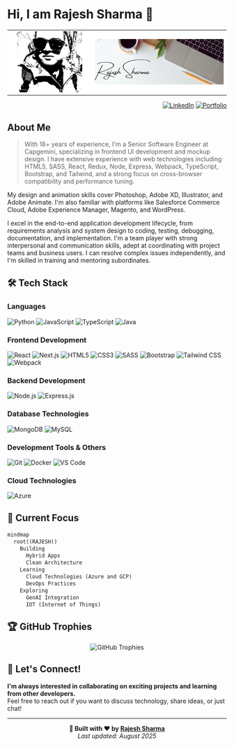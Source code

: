 # Hi, I am Rajesh Sharma 👋

<div align="center">
    <table cellpadding="0"  cellspacing="0" border="0" bgcolor="white">
        <tr>
            <td align="center" bgcolor="#ffffff" width="180">
                <img src="images/silhouette.svg" width="150" />
            </td>
            <td align="center" bgcolor="#fff">
                <img src="images/header.jpg" width="100%" />
            </td>
        </tr>
    </table>
</div>

<div align="right">
  
[![LinkedIn](https://img.shields.io/badge/in-LinkedIn-0077B5?style=flat-square&logo=linkedin&logoColor=white)](https://linkedin.com/in/raajeshsharma)
[![Portfolio](https://img.shields.io/badge/-Portfolio-000000?style=flat-square&logo=github&logoColor=white)](https://raajeshsharma.github.io)

</div>

## About Me
>With 18+ years of experience, I'm a Senior Software Engineer at Capgemini, specializing in frontend UI development and mockup design. I have extensive experience with web technologies including HTML5, SASS, React, Redux, Node, Express, Webpack, TypeScript, Bootstrap, and Tailwind, and a strong focus on cross-browser compatibility and performance tuning.

My design and animation skills cover Photoshop, Adobe XD, Illustrator, and Adobe Animate. I'm also familiar with platforms like Salesforce Commerce Cloud, Adobe Experience Manager, Magento, and WordPress.

I excel in the end-to-end application development lifecycle, from requirements analysis and system design to coding, testing, debugging, documentation, and implementation. I'm a team player with strong interpersonal and communication skills, adept at coordinating with project teams and business users. I can resolve complex issues independently, and I'm skilled in training and mentoring subordinates.

<div align="left">

## 🛠️ Tech Stack

### Languages
![Python](https://img.shields.io/badge/-Python-3776AB?style=flat-square&logo=python&logoColor=white) 
![JavaScript](https://img.shields.io/badge/-JavaScript-F7DF1E?style=flat-square&logo=javascript&logoColor=black) 
![TypeScript](https://img.shields.io/badge/-TypeScript-3178C6?style=flat-square&logo=typescript&logoColor=white) 
![Java](https://img.shields.io/badge/-Java-007396?style=flat-square&logo=java&logoColor=white) 

### Frontend Development
![React](https://img.shields.io/badge/-React-61DAFB?style=flat-square&logo=react&logoColor=black) 
![Next.js](https://img.shields.io/badge/-Next.js-000000?style=flat-square&logo=next.js&logoColor=white) 
![HTML5](https://img.shields.io/badge/-HTML5-E34F26?style=flat-square&logo=html5&logoColor=white) 
![CSS3](https://img.shields.io/badge/-CSS3-1572B6?style=flat-square&logo=css3&logoColor=white) 
![SASS](https://img.shields.io/badge/-SASS-ffffff?style=flat-square&logo=sass) 
![Bootstrap](https://img.shields.io/badge/-Bootstrap-563D7C?style=flat-square&logo=bootstrap&logoColor=white) 
![Tailwind CSS](https://img.shields.io/badge/-Tailwind%20CSS-06B6D4?style=flat-square&logo=tailwind-css&logoColor=white) 
![Webpack](https://img.shields.io/badge/-Webpack-8DD3F5?style=flat-square&logo=webpack&logoColor=black) 

### Backend Development
![Node.js](https://img.shields.io/badge/-Node.js-339933?style=flat-square&logo=node.js&logoColor=white) 
![Express.js](https://img.shields.io/badge/-Express.js-000000?style=flat-square&logo=express&logoColor=white) 

### Database Technologies
![MongoDB](https://img.shields.io/badge/-MongoDB-47A248?style=flat-square&logo=mongodb&logoColor=white) 
![MySQL](https://img.shields.io/badge/-MySQL-4479A1?style=flat-square&logo=mysql&logoColor=white) 

### Development Tools & Others
![Git](https://img.shields.io/badge/-Git-F05032?style=flat-square&logo=git&logoColor=white) 
![Docker](https://img.shields.io/badge/-Docker-2496ED?style=flat-square&logo=docker&logoColor=white) 
![VS Code](https://img.shields.io/badge/-VS%20Code-007ACC?style=flat-square&logo=vscode&logoColor=white) 

### Cloud Technologies
![Azure](https://img.shields.io/badge/-Azure-0078D4?style=flat-square&logo=azure&logoColor=white)
</div> 

## 🎯 Current Focus

<div align="left">

```mermaid
mindmap
  root((RAJESH))
    Building
      Hybrid Apps
      Clean Architecture
    Learning
      Cloud Technologies (Azure and GCP)
      DevOps Practices
    Exploring
      GenAI Integration
      IOT (Internet of Things)
```

</div>

## 🏆 GitHub Trophies

<div align="center">
  <img src="https://github-profile-trophy.vercel.app/?username=raajeshsharma&&no-frame=true&margin-w=5&row=5" alt="GitHub Trophies" />
</div>

## 🤝 Let's Connect!

**I'm always interested in collaborating on exciting projects and learning from other developers.**  
Feel free to reach out if you want to discuss technology, share ideas, or just chat!

---

<div align="center">

**💫 Built with ❤️ by [Rajesh Sharma](https://github.com/raajeshsharma)**  
*Last updated: August 2025*

</div>
